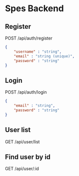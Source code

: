 Spes Backend
===
## Register
POST /api/auth/register  
```JSON
{
    "username" : "string",
    "email" : "string (unique)",
    "password" : "string"
}
```

## Login
POST /api/auth/login
```JSON
{
    "email" : "string",
    "password" : "string"
}
```

## User list
GET /api/user/list

## Find user by id
GET /api/user/:id